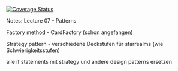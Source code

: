 [![Coverage Status](https://coveralls.io/repos/github/kikkel/se/badge.svg?branch=main)](https://coveralls.io/github/kikkel/se?branch=main)


Notes:
Lecture 07 - Patterns

Factory method - CardFactory (schon angefangen)

Strategy pattern - verschiedene Deckstufen für starrealms (wie Schwierigkeitsstufen)


alle if statements mit strategy und andere design patterns ersetzen
